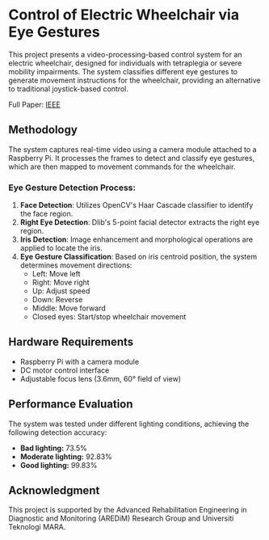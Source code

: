 # Control of Electric Wheelchair via Eye Gestures
This project presents a video-processing-based control system for an electric wheelchair, designed for individuals with tetraplegia or severe mobility impairments. The system classifies different eye gestures to generate movement instructions for the wheelchair, providing an alternative to traditional joystick-based control.

Full Paper: [IEEE](https://ieeexplore.ieee.org/document/9530744)

## Methodology
The system captures real-time video using a camera module attached to a Raspberry Pi. It processes the frames to detect and classify eye gestures, which are then mapped to movement commands for the wheelchair.

### Eye Gesture Detection Process:
1. **Face Detection**: Utilizes OpenCV's Haar Cascade classifier to identify the face region.
2. **Right Eye Detection**: Dlib's 5-point facial detector extracts the right eye region.
3. **Iris Detection**: Image enhancement and morphological operations are applied to locate the iris.
4. **Eye Gesture Classification**: Based on iris centroid position, the system determines movement directions:
   - Left: Move left
   - Right: Move right
   - Up: Adjust speed
   - Down: Reverse
   - Middle: Move forward
   - Closed eyes: Start/stop wheelchair movement

## Hardware Requirements
- Raspberry Pi with a camera module
- DC motor control interface
- Adjustable focus lens (3.6mm, 60° field of view)

## Performance Evaluation
The system was tested under different lighting conditions, achieving the following detection accuracy:
- **Bad lighting:** 73.5%
- **Moderate lighting:** 92.83%
- **Good lighting:** 99.83%

## Acknowledgment
This project is supported by the Advanced Rehabilitation Engineering in Diagnostic and Monitoring (AREDiM) Research Group and Universiti Teknologi MARA.